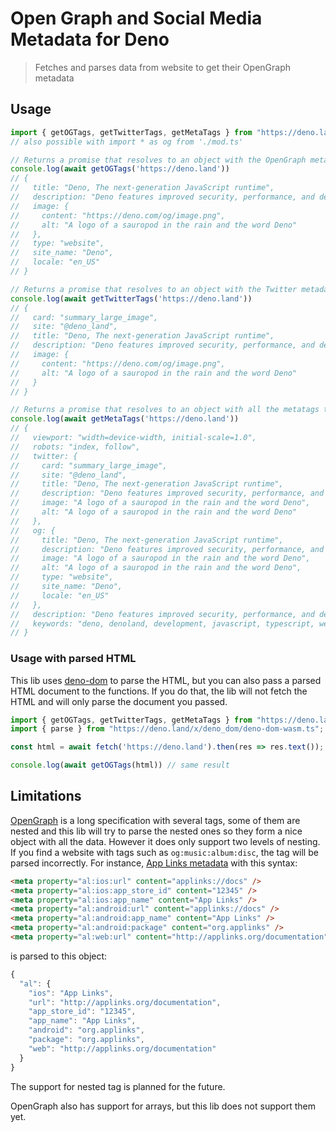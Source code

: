 # Open Graph and Social Media Metadata for Deno

> Fetches and parses data from website to get their OpenGraph metadata

## Usage

```ts
import { getOGTags, getTwitterTags, getMetaTags } from "https://deno.land/x/opengraph/mod.ts";
// also possible with import * as og from './mod.ts'

// Returns a promise that resolves to an object with the OpenGraph metadata
console.log(await getOGTags('https://deno.land'))
// {
//   title: "Deno, The next-generation JavaScript runtime",
//   description: "Deno features improved security, performance, and developer experience compared to its predecessor. "... 65 more characters,
//   image: {
//     content: "https://deno.com/og/image.png",
//     alt: "A logo of a sauropod in the rain and the word Deno"
//   },
//   type: "website",
//   site_name: "Deno",
//   locale: "en_US"
// }

// Returns a promise that resolves to an object with the Twitter metadata
console.log(await getTwitterTags('https://deno.land'))
// {
//   card: "summary_large_image",
//   site: "@deno_land",
//   title: "Deno, The next-generation JavaScript runtime",
//   description: "Deno features improved security, performance, and developer experience compared to its predecessor. "... 65 more characters,
//   image: {
//     content: "https://deno.com/og/image.png",
//     alt: "A logo of a sauropod in the rain and the word Deno"
//   }
// }

// Returns a promise that resolves to an object with all the metatags that have a name or property attribute
console.log(await getMetaTags('https://deno.land'))
// {
//   viewport: "width=device-width, initial-scale=1.0",
//   robots: "index, follow",
//   twitter: {
//     card: "summary_large_image",
//     site: "@deno_land",
//     title: "Deno, The next-generation JavaScript runtime",
//     description: "Deno features improved security, performance, and developer experience compared to its predecessor. "... 65 more characters,
//     image: "A logo of a sauropod in the rain and the word Deno",
//     alt: "A logo of a sauropod in the rain and the word Deno"
//   },
//   og: {
//     title: "Deno, The next-generation JavaScript runtime",
//     description: "Deno features improved security, performance, and developer experience compared to its predecessor. "... 65 more characters,
//     image: "A logo of a sauropod in the rain and the word Deno",
//     alt: "A logo of a sauropod in the rain and the word Deno",
//     type: "website",
//     site_name: "Deno",
//     locale: "en_US"
//   },
//   description: "Deno features improved security, performance, and developer experience compared to its predecessor. "... 65 more characters,
//   keywords: "deno, denoland, development, javascript, typescript, webassembly, wasm"
// }
```

### Usage with parsed HTML

This lib uses [deno-dom](https://deno.land/x/deno_dom) to parse the HTML, but you can also pass a parsed HTML document to the functions. If you do that, the lib will not fetch the HTML and will only parse the document you passed.

```ts
import { getOGTags, getTwitterTags, getMetaTags } from "https://deno.land/x/opengraph/mod.ts";
import { parse } from "https://deno.land/x/deno_dom/deno-dom-wasm.ts";

const html = await fetch('https://deno.land').then(res => res.text());

console.log(await getOGTags(html)) // same result
```

## Limitations

[OpenGraph](https://ogp.me) is a long specification with several tags, some of them are nested and this lib will try to parse the nested ones so they form a nice object with all the data. However it does only support two levels of nesting. If you find a website with tags such as `og:music:album:disc`, the tag will be parsed incorrectly. For instance, [App Links metadata](https://developers.facebook.com/docs/applinks/metadata-reference/ "Metadata Reference - App Links") with this syntax:

```html
<meta property="al:ios:url" content="applinks://docs" />
<meta property="al:ios:app_store_id" content="12345" />
<meta property="al:ios:app_name" content="App Links" />
<meta property="al:android:url" content="applinks://docs" />
<meta property="al:android:app_name" content="App Links" />
<meta property="al:android:package" content="org.applinks" />
<meta property="al:web:url" content="http://applinks.org/documentation" />
```

is parsed to this object:
```ts
{
  "al": {
    "ios": "App Links",
    "url": "http://applinks.org/documentation",
    "app_store_id": "12345",
    "app_name": "App Links",
    "android": "org.applinks",
    "package": "org.applinks",
    "web": "http://applinks.org/documentation"
  }
}
```
The support for nested tag is planned for the future.

OpenGraph also has support for arrays, but this lib does not support them yet.
